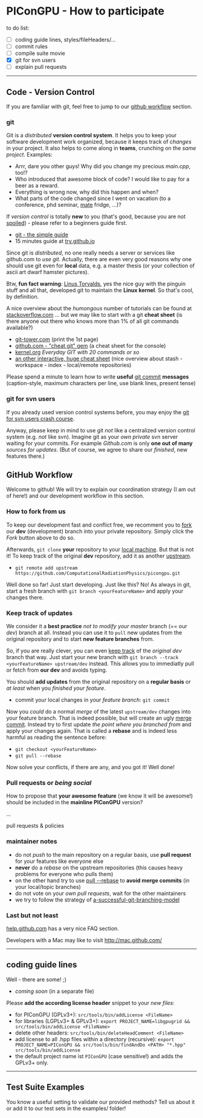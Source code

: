 PIConGPU - How to participate
===============================================================================

to do list:
- [ ] coding guide lines, styles/fileHeaders/...
- [ ] commit rules
- [ ] compile suite movie
- [x] git for svn users
- [ ] explain pull requests

*******************************************************************************

Code - Version Control
----------------------

If you are familiar with git, feel free to jump to our [github workflow](#github-workflow) section.

### git

Git is a *distributed* **version control system**. It helps you to keep your software
development work organized, because it keeps track of *changes* in your project.
It also helps to come along in **teams**, crunching on
the *same project*. Examples:
- Arrr, dare you other guys! Why did you change my precious *main.cpp*, too!?
- Who introduced that awesome block of code? I would like to pay for a beer as a reward.
- Everything is wrong now, why did this happen and when?
- What parts of the code changed since I went on vacation
  (to a conference, phd seminar,
   [mate](http://en.wikipedia.org/wiki/Club-Mate) fridge, ...)?

If *version control* is totally **new** to you (that's good, because you are not
[spoiled](http://www.youtube.com/watch?v=4XpnKHJAok8)) - please refer to a
beginners guide first.
- [git - the simple guide](http://rogerdudler.github.io/git-guide/)
- 15 minutes guide at [try.github.io](http://try.github.io)

Since git is *distributed*, no one really needs a server or services like
github.com to *use git*. Actually, there are even very good reasons why one should
use git even for **local** data, e.g. a master thesis (or your collection of ascii art
dwarf hamster pictures).

Btw, **fun fact warning**: [Linus Torvalds](http://en.wikipedia.org/wiki/Linus_Torvalds),
yes the nice guy with the pinguin stuff and all that, developed git to maintain
the **Linux kernel**. So that's cool, by definition.

A nice overview about the *humongous* number of tutorials can be found at
[stackoverflow.com](http://stackoverflow.com/questions/315911/git-for-beginners-the-definitive-practical-guide)
... but we may like to start with a git **cheat sheet** (is there anyone out there who knows more
than 1% of all git commands available?)
- [git-tower.com](http://www.git-tower.com/files/cheatsheet/Git_Cheat_Sheet_grey.pdf) (print the 1st page)
- [github.com - "cheat git" gem](https://help.github.com/articles/git-cheatsheet) (a cheat sheet for the console)
- [kernel.org](https://www.kernel.org/pub/software/scm/git/docs/everyday.html) *Everyday GIT with 20 commands or so*
- [an other interactive, huge cheat sheet](http://ndpsoftware.com/git-cheatsheet.html)
  (nice overview about stash - workspace - index - local/remote repositories)

Please spend a minute to learn how to write **useful**
[git commit](https://github.com/blog/926-shiny-new-commit-styles)
**messages** (caption-style, maximum characters per line, use blank lines, present tense)

### git for svn users

If you already used version control systems before, you may enjoy the
[git for svn users crash course](http://git.or.cz/course/svn.html).

Anyway, please keep in mind to use git *not* like a centralized version control
system (e.g. *not* like svn). Imagine git as your *own private* svn server
waiting for your commits. For example *Github.com* is only **one out of many** *sources for updates*.
(But of course, we agree to share our *finished*, new features there.)

GitHub Workflow
---------------

Welcome to github! We will try to explain our coordination strategy (I am out
of here!) and our development workflow in this section.

### How to fork from us

To keep our development fast and conflict free, we recomment you to
[fork](https://help.github.com/articles/fork-a-repo) our **dev** (development)
branch into your private repository. Simply click the *Fork* button above to do so.

Afterwards, `git clone` **your** repository to your
[local machine](https://help.github.com/articles/fork-a-repo#step-2-clone-your-fork).
But that is not it! To keep track of the original **dev** repository, add
it as another [upstream](https://help.github.com/articles/fork-a-repo#step-3-configure-remotes).
- `git remote add upstream https://github.com/ComputationalRadiationPhysics/picongpu.git`

Well done so far! Just start developing. Just like this? No! As always in git,
start a fresh branch with `git branch <yourFeatureName>` and apply your changes there.

### Keep track of updates

We consider it a **best practice** *not to modify your master* branch (== our *dev*)
branch at all. Instead you can use it to `pull` new updates from the original
repository and to start **new feature branches** from.

So, if you are really clever, you can even
[keep track](http://de.gitready.com/beginner/2009/03/09/remote-tracking-branches.html)
of the *original dev* branch that way. Just start your new branch with
`git branch --track <yourFeatureName> upstream/dev`
instead. This allows you to immediatly pull or fetch from **our dev** and avoids typing.

You should **add updates** from the original repository on a **regular basis**
or *at least* when you *finished your feature*.
- commit your local changes in your *feature branch*: `git commit`

Now you *could* do a normal *merge* of the latest `upstream/dev` changes into
your feature branch. That is indeed possible, but will create an ugly
[merge commit](http://kernowsoul.com/blog/2012/06/20/4-ways-to-avoid-merge-commits-in-git/).
Instead try to first update *the point where you branched from* and apply
your changes again. That is called a **rebase** and is indeed less harmful as
reading the sentence before:
- `git checkout <yourFeatureName>`
- `git pull --rebase`

Now solve your conflicts, if there are any, and you got it! Well done!

### Pull requests or *being social*

How to propose that **your awesome feature** (we know it will be awesome!) should be
included in the **mainline PIConGPU** version?

...

pull requests & policies

### maintainer notes

- do not *push* to the main repository on a regular basis, use **pull request**
  for your features like everyone else
- **never** do a *rebase* on the upstream repositories
  (this causes heavy problems for everyone who pulls them)
- on the other hand try to use
  [pull --rebase](http://kernowsoul.com/blog/2012/06/20/4-ways-to-avoid-merge-commits-in-git/)
  to **avoid merge commits** (in your local/topic branches)
- do not vote on your *own pull requests*, wait for the other maintainers
- we try to follow the strategy of [a-successful-git-branching-model](http://nvie.com/posts/a-successful-git-branching-model/)

### Last but not least

[help.github.com](https://help.github.com/) has a very
nice FAQ section.

Developers with a Mac may like to visit http://mac.github.com/

*******************************************************************************

coding guide lines
------------------

Well - there are some! ;)
- *coming soon* (in a separate file)

Please **add the according license header** snippet to your *new files*:
- for PIConGPU (GPLv3+): `src/tools/bin/addLicense <FileName>`
- for libraries (LGPLv3+ & GPLv3+):
  `export PROJECT_NAME=libgpugrid && src/tools/bin/addLicense <FileName>`
- delete other headers: `src/tools/bin/deleteHeadComment <FileName>`
- add license to all .hpp files within a directory (recursive):
  `export PROJECT_NAME=PIConGPU && src/tools/bin/findAndDo <PATH> "*.hpp" src/tools/bin/addLicense`
- the default project name ist `PIConGPU` (case sensitive!) and adds the GPLv3+
  only.

*******************************************************************************

Test Suite Examples
-------------------

You know a useful setting to validate our provided methods?
Tell us about it or add it to our test sets in the examples/ folder!

